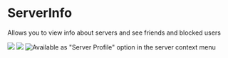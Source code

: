 # ServerInfo

Allows you to view info about servers and see friends and blocked users

![](https://github.com/Vendicated/Roflcord/assets/45497981/a49783b5-e8fc-41d8-968f-58600e9f6580)
![](https://github.com/Vendicated/Roflcord/assets/45497981/5efc158a-e671-4196-a15a-77edf79a2630)
![Available as "Server Profile" option in the server context menu](https://github.com/Vendicated/Roflcord/assets/45497981/f43be943-6dc4-4232-9709-fbeb382d8e54)
